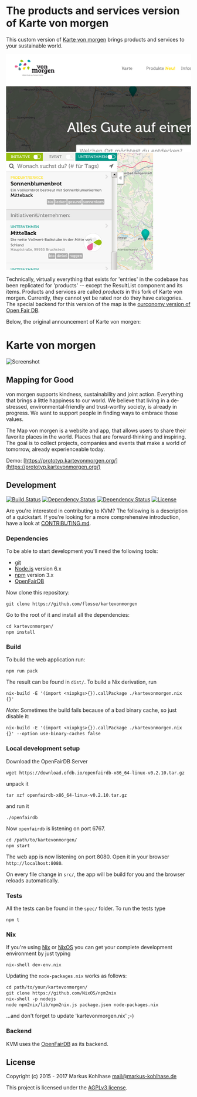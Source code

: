 # The products and services version of Karte von morgen

This custom version of [Karte von morgen](https://github.com/flosse/kartevonmorgen) brings products and services to your sustainable world.  

![The new menu entry for products](produkte_neu.png)  ![products and companies in the result list](produkte_ergebnis.png)

Technically, virtually everything that exists for 'entries' in the codebase has been replicated for 'products' -- except the ResultList component and its items. 
Products and services are called _products_ in this fork of Karte von morgen. 
Currently, they cannot yet be rated nor do they have categories. 
The special backend for this version of the map is the [ourconomy version of Open Fair DB](https://github.com/ourconomy/openfairdb). 

Below, the original announcement of Karte von morgen:  

# Karte von morgen

![Screenshot](https://raw.githubusercontent.com/flosse/kartevonmorgen/master/screenshot.jpg)

## Mapping for Good

von morgen supports kindness, sustainability and joint action.
Everything that brings a little happiness to our world.
We believe that living in a de‐stressed, environmental‐friendly and
trust‐worthy society, is already in progress.
We want to support people in finding ways to embrace those values.

The Map von morgen is a website and app, that allows users to share their
favorite places in the world. Places that are forward‐thinking and inspiring.
The goal is to collect projects, companies and events that make a world of
tomorrow, already experienceable today.

Demo: [https://prototyp.kartevonmorgen.org/](https://prototyp.kartevonmorgen.org/)

## Development

[![Build Status](https://secure.travis-ci.org/flosse/kartevonmorgen.svg?branch=master)](http://travis-ci.org/flosse/kartevonmorgen)
[![Dependency Status](https://gemnasium.com/flosse/kartevonmorgen.svg)](https://gemnasium.com/flosse/kartevonmorgen)
[![Dependency Status](https://dependencyci.com/github/flosse/kartevonmorgen/badge)](https://dependencyci.com/github/flosse/kartevonmorgen)
[![License](https://img.shields.io/badge/license-AGPLv3-blue.svg?style=flat)](https://github.com/flosse/kartevonmorgen/blob/master/LICENSE)

Are you're interested in contributing to KVM?
The following is a description of a quickstart.
If you're looking for a more comprehensive introduction,
have a look at [CONTRIBUTING.md](CONTRIBUTING.md).

### Dependencies

To be able to start development you'll need the following tools:

- [git](https://www.git-scm.com/)
- [Node.js](https://nodejs.org/) version 6.x
- [npm](https://www.npmjs.com/package/npm) version 3.x
- [OpenFairDB](https://github.com/flosse/openfairdb)

Now clone this repository:

    git clone https://github.com/flosse/kartevonmorgen

Go to the root of it and install all the dependencies:

    cd kartevonmorgen/
    npm install

### Build

To build the web application run:

    npm run pack

The result can be found in `dist/`.
To build a Nix derivation, run

    nix-build -E '(import <nixpkgs>{}).callPackage ./kartevonmorgen.nix {}'

*Note*: Sometimes the build fails because of a bad binary cache, so just disable it:

    nix-build -E '(import <nixpkgs>{}).callPackage ./kartevonmorgen.nix {}' --option use-binary-caches false

### Local development setup

Download the OpenFairDB Server

    wget https://download.ofdb.io/openfairdb-x86_64-linux-v0.2.10.tar.gz

unpack it

    tar xzf openfairdb-x86_64-linux-v0.2.10.tar.gz

and run it

    ./openfairdb

Now `openfairdb` is listening on port 6767.

    cd /path/to/kartevonmorgen/
    npm start

The web app is now listening on port 8080.
Open it in your browser `http://localhost:8080`.

On every file change in `src/`, the app will be build
for you and the browser reloads automatically.

### Tests

All the tests can be found in the `spec/` folder.
To run the tests type

    npm t

### Nix

If you're using [Nix](http://nixos.org/nix/) or [NixOS](http://nixos.org/) you
can get your complete development environment by just typing

    nix-shell dev-env.nix

Updating the `node-packages.nix` works as follows:

    cd path/to/your/kartevonmorgen/
    git clone https://github.com/NixOS/npm2nix
    nix-shell -p nodejs
    node npm2nix/lib/npm2nix.js package.json node-packages.nix

...and don't forget to update 'kartevonmorgen.nix' ;-)

### Backend

KVM uses the [OpenFairDB](https://github.com/flosse/openfairdb) as its backend.

## License

Copyright (c) 2015 - 2017 Markus Kohlhase <mail@markus-kohlhase.de>

This project is licensed under the [AGPLv3 license](http://www.gnu.org/licenses/agpl-3.0.txt).
